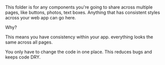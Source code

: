 This folder is for any components you're going to share across multiple pages, like buttons, photos, text boxes.
Anything that has consistent styles across your web app can go here.

Why?

This means you have consistency within your app. everything looks the same across all pages.

You only have to change the code in one place. This reduces bugs and keeps code DRY.
